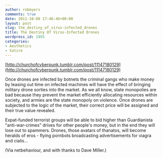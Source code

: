 ```yaml
---
author: robmyers
comments: true
date: 2011-10-08 17:46:46+00:00
layout: post
slug: the_destiny_of_virus-infected_drones
title: The Destiny Of Virus-Infected Drones
wordpress_id: 1955
categories:
- Aesthetics
- Satire
---
```


[http://churchofcyberpunk.tumblr.com/post/11147180129](http://churchofcyberpunk.tumblr.com/post/11147180129)
  
  
Once drones are infected by botnets the criminal gangs who make money by leasing out time on infected machines will have the effect of bringing military drone sorties into the market. As we all know, state monopolies are bad because they prevent the market efficiently allocating resources within society, and armies are the state monopoly on violence. Once drones are subjected to the logic of the market, their correct price will be assigned and their true value revealed.   
  
Expat-funded terrorist groups will be able to bid higher than Guardianista "anti-war-crimes" drives for other people's money, but in the end they will lose out to spammers. Drones, those avatars of thanatos, will become heralds of eros - flying pornbots broadcasting advertisements for viagra and cialis...  
  
  
(Via netbehaviour, and with thanks to Dave Miller.)  
  


